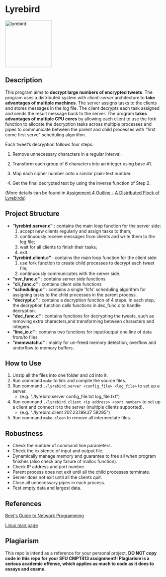 # Lyrebird

<img src="https://cloud.githubusercontent.com/assets/5276065/11606033/66bf0d02-9ac6-11e5-8bac-a38612b32e72.png" alt= "lyrebird" height="150" weight="150">

## Description

This program aims to **decrypt large numbers of encrypted tweets**.  The program uses a distributed system with *client-server* architecture to **take advantages of multiple machines**. The server assigns tasks to the clients and stores messages in the log file. The client decrypts each task assigned and sends the result message back to the server. The program **takes advantages of multiple CPU cores** by allowing each client to use the fork function to allocate the decryption tasks across multiple processes and pipes to communicate between the parent and child processes with "first come first serve" scheduling algorithm.

Each tweet’s decryption follows four steps:

1. Remove unnecessary characters in a regular interval.

2. Transform each group of 6 characters into an integer using base 41.

3. Map each cipher number onto a similar plain-text number.

4. Get the final decrypted text by using the inverse function of Step 2.

(More details can be found in [Assignment 4 Outline - A Distributed Flock of Lyrebirds](https://github.com/Armour/CMPT300-Assignment/files/51661/Assignment_4_Outline.pdf))

## Project Structure

* **"lyrebird.server.c"**   : contains the main loop function for the server side:
  1. accept new clients regularly and assign tasks to them;
  2. continuously receive messages from clients and write them to the log file;
  3. wait for all clients to finish their tasks;
  4. exit.
* **"lyrebird.client.c"**   : contains the main loop function for the client side:
  1. use fork function to create child processes to decrypt each tweet file;
  2. continuously communicates with the server side.
* **"svr_func.c"**   : contains server side functions
* **"cli_func.c"**   : contains client side functions
* **"scheduling.c"** : contains a single 'fcfs' scheduling algorithm for assigning tasks to the child processes in the parent process.
* **"decrypt.c"**    : contains a decryption function of 4 steps. In each step, the decryption function calls functions in dec_func.c to handle decryption.
* **"dec_func.c"**   : contains functions for decrypting the tweets, such as removing extra characters,and transforming between characters and integers.
* **"line_io.c"**    : contains two functions for input/output one line of data from/to files
* **"memwatch.c"**   : mainly for un-freed memory detection, overflow and underflow to memory buffers.

## How to Use

1. Unzip all the files into one folder and cd into it.
2. Run command `make` to link and compile the source files.
3. Run command `./lyrebird.server <config_file> <log_file>` to set up a server.
   * (e.g. "./lyrebird.server config_file.txt log_file.txt")
4. Run command `./lyrebird.client <ip address> <port number>` to set up a client and connect it to the server (multiple clients supported).
   * (e.g. "./lyrebird.client 207.23.199.37 58295")
5. Run command `make clean` to remove all intermediate files.

## Robustness

* Check the number of command line parameters.
* Check the existence of input and output file.
* Dynamically manage memory and guarantee to free all when program finishes (also check any failure of malloc function).
* Check IP address and port number.
* Parent process does not exit until all the child processes terminate.
* Server does not exit until all the clients quit.
* Close all unnecessary pipes in each process.
* Test empty data and largest data.

## References

[Beej's Guide to Network Programming](http://beej.us/guide/bgnet/output/html/singlepage/bgnet.html)

[Linux man page](http://linux.die.net/man)

## Plagiarism

This repo is intend as a reference for your personal project, **DO NOT copy code in this repo for your SFU CMPT413 assignment!! Plagiarism is a serious academic offense, which applies as much to code as it does to essays and exams.**

